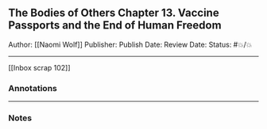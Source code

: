 ## The Bodies of Others Chapter 13. Vaccine Passports and the End of Human Freedom

Author: [[Naomi Wolf]]
Publisher:
Publish Date:
Review Date:
Status: #💥/💥

___

[[Inbox scrap 102]]

### Annotations

___

### Notes

